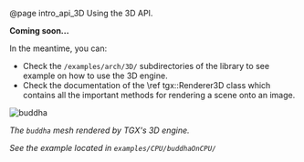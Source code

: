 @page intro_api_3D Using the 3D API.

**Coming soon...**

In the meantime, you can:

- Check the `/examples/arch/3D/`  subdirectories of the library to see example on how to use the 3D engine. 
- Check the documentation of the \ref tgx::Renderer3D class which contains all the important methods for rendering a scene onto an image. 


![buddha](../buddha.png)   

*The `buddha` mesh rendered by TGX's 3D engine.*

*See the example located in `examples/CPU/buddhaOnCPU/`*

	